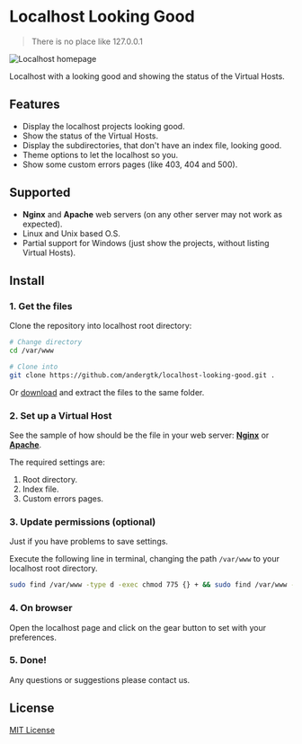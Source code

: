 # Localhost Looking Good

> There is no place like 127.0.0.1

![Localhost homepage](http://i.imgur.com/j6tgbHO.png)

Localhost with a looking good and showing the status of the Virtual Hosts.

## Features

+ Display the localhost projects looking good.
+ Show the status of the Virtual Hosts.
+ Display the subdirectories, that don't have an index file, looking good.
+ Theme options to let the localhost so you.
+ Show some custom errors pages (like 403, 404 and 500).

## Supported

+ **Nginx** and **Apache** web servers (on any other server may not work as
  expected).
+ Linux and Unix based O.S.
+ Partial support for Windows (just show the projects, without listing Virtual
  Hosts).

## Install

### 1. Get the files

Clone the repository into localhost root directory:

```bash
# Change directory
cd /var/www

# Clone into
git clone https://github.com/andergtk/localhost-looking-good.git .
```

Or [download](https://github.com/andergtk/localhost-looking-good/archive/master.zip)
and extract the files to the same folder.

### 2. Set up a Virtual Host

See the sample of how should be the file in your web server: [**Nginx**](.localhost/sample-nginx.conf)
or [**Apache**](.localhost/sample-apache.conf).

The required settings are:

1. Root directory.
2. Index file.
3. Custom errors pages.

### 3. Update permissions (optional)

Just if you have problems to save settings.

Execute the following line in terminal, changing the path `/var/www` to your
localhost root directory.

```bash
sudo find /var/www -type d -exec chmod 775 {} + && sudo find /var/www -type f -exec chmod 664 {} +
```

### 4. On browser

Open the localhost page and click on the gear button to set with your
preferences.

### 5. Done!

Any questions or suggestions please contact us.

## License

[MIT License](LICENSE)
